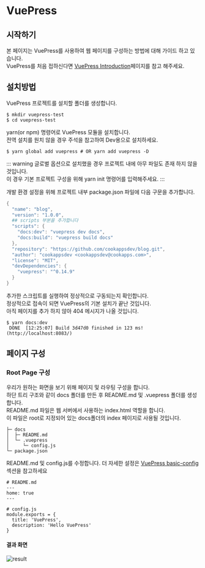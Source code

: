 # VuePress

## 시작하기

본 페이지는 VuePress를 사용하여 웹 페이지를 구성하는 방법에 대해 가이드 하고 있습니다.<br>
VuePress를 처음 접하신다면 [VuePress Introduction](https://vuepress.vuejs.org/guide/)페이지를 참고 해주세요.

## 설치방법

VuePress 프로젝트를 설치할 폴더를 생성합니다.

```
$ mkdir vuepress-test
$ cd vuepress-test
```

yarn(or npm) 명령어로 VuePress 모듈을 설치합니다.<br>전역 설치를 원치 않을 경우 주석을 참고하여 Dev용으로 설치하세요.

```
$ yarn global add vuepress # OR yarn add vuepress -D
```

::: warning
글로벌 옵션으로 설치했을 경우 프로젝트 내에 아무 파일도 존재 하지 않을 것입니다.<br>
이 경우 기본 프로젝트 구성을 위해 yarn init 명령어를 입력해주세요.
:::

개발 환경 설정을 위해 프로젝트 내부 package.json 파일에 다음 구문을 추가합니다.<br>

```powershell
{
  "name": "blog",
  "version": "1.0.0",
  ## scripts 부분을 추가합니다
  "scripts": {
    "docs:dev": "vuepress dev docs",
    "docs:build": "vuepress build docs"
  },
  "repository": "https://github.com/cookappsdev/blog.git",
  "author": "cookappsdev <cookappsdev@cookapps.com>",
  "license": "MIT",
  "devDependencies": {
    "vuepress": "^0.14.9"
  }
}
```

추가한 스크립트를 실행하여 정상적으로 구동되는지 확인합니다.<br>
정상적으로 접속이 되면 VuePress의 기본 설치가 끝난 것입니다.<br>
아직 페이지를 추가 하지 않아 404 메시지가 나올 것입니다.

```
$ yarn docs:dev
 DONE  [12:25:07] Build 3d47d0 finished in 123 ms! (http://localhost:8083/)
```

## 페이지 구성

### Root Page 구성

우리가 원하는 화면을 보기 위해 페이지 및 라우팅 구성을 합니다.<br>
하단 트리 구조와 같이 docs 폴더를 만든 후 README.md 및 .vuepress 폴더를 생성합니다.<br>
README.md 파일은 웹 서버에서 사용하는 index.html 역할을 합니다.<br>
이 파일은 root로 지정되어 있는 docs폴더의 index 페이지로 사용될 것입니다.

```
├─ docs
│  ├─ README.md
│  └─ .vuepress
│     └─ config.js
└─ package.json
```

README.md 및 config.js를 수정합니다. 더 자세한 설정은 [VuePress basic-config](https://vuepress.vuejs.org/guide/basic-config.html#config-file) 섹션을 참고하세요

```
# README.md
---
home: true
---

# config.js
module.exports = {
  title: 'VuePress',
  description: 'Hello VuePress'
}
```

#### 결과 화면

![result](/screenshot/vuepress_190228.png)
